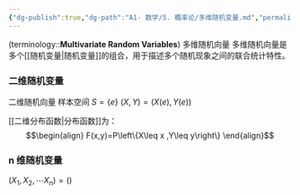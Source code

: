 ```yaml
---
{"dg-publish":true,"dg-path":"A1- 数学/5. 概率论/多维随机变量.md","permalink":"/A1- 数学/5. 概率论/多维随机变量/","dgPassFrontmatter":true,"noteIcon":"","created":"2024-05-21T15:20:28.000+08:00","updated":"2025-06-30T23:07:05.561+08:00"}
---
```



(terminology::**Multivariate Random Variables**)   多维随机向量
多维随机向量是多个[[随机变量\|随机变量]]的组合，用于描述多个随机现象之间的联合统计特性。

### 二维随机变量
二维随机向量
样本空间 $S=\left\{e \right\}$
$(X,Y)=(X(e),Y(e))$

[[二维分布函数\|分布函数]]为：
$$\begin{align}
F(x,y)=P\left\{X\leq x ,Y\leq y\right\}
\end{align}$$

### n 维随机变量
$(X_{1},X_{2},\cdots X_{n})=()$
